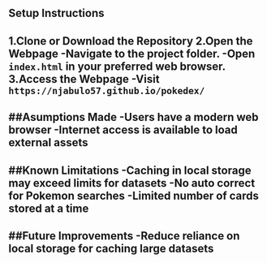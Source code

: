 ## Setup Instructions

1.Clone or Download the Repository
2.Open the Webpage
-Navigate to the project folder.
-Open `index.html` in your preferred web browser.
3.Access the Webpage
-Visit `https://njabulo57.github.io/pokedex/`
-


##Asumptions Made
-Users have a modern web browser
-Internet access is available to load external assets
-

##Known Limitations
-Caching in local storage may exceed limits for datasets
-No auto correct for Pokemon searches
-Limited number of cards stored at a time
-

##Future Improvements
-Reduce reliance on local storage for caching large datasets
-
